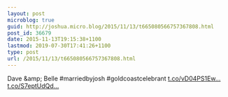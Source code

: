 ```yaml
---
layout: post
microblog: true
guid: http://joshua.micro.blog/2015/11/13/t665080566757367808.html
post_id: 36679
date: 2015-11-13T19:15:38+1100
lastmod: 2019-07-30T17:41:26+1100
type: post
url: /2015/11/13/t665080566757367808.html
---
```

Dave &amp;amp; Belle #marriedbyjosh #goldcoastcelebrant [t.co/vD04PS1Ew...](https://t.co/vD04PS1EwW) [t.co/S7eptUdQd...](https://t.co/S7eptUdQdI)
